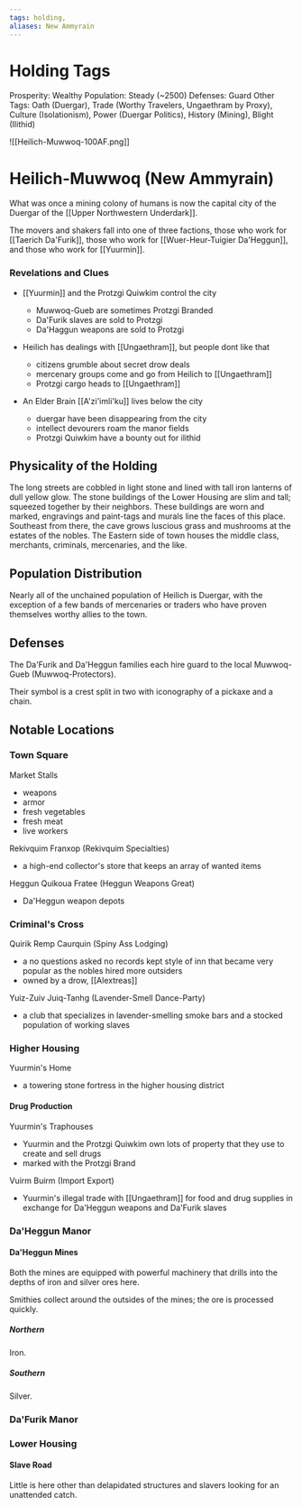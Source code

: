 ```yaml
---
tags: holding,
aliases: New Ammyrain
---
```


# Holding Tags
Prosperity: Wealthy
Population: Steady (~2500)
Defenses: Guard
Other Tags: Oath (Duergar), Trade (Worthy Travelers, Ungaethram by Proxy), Culture (Isolationism), Power (Duergar Politics), History (Mining), Blight (Ilithid)

![[Heilich-Muwwoq-100AF.png]]

# Heilich-Muwwoq (New Ammyrain)
What was once a mining colony of humans is now the capital city of the Duergar of the [[Upper Northwestern Underdark]].

The movers and shakers fall into one of three factions, those who work for [[Taerich Da'Furik]], those who work for [[Wuer-Heur-Tuigier Da'Heggun]], and those who work for [[Yuurmin]].

### Revelations and Clues
- [[Yuurmin]] and the Protzgi Quiwkim control the city 
	- Muwwoq-Gueb are sometimes Protzgi Branded
	- Da'Furik slaves are sold to Protzgi
	- Da'Haggun weapons are sold to Protzgi

- Heilich has dealings with [[Ungaethram]], but people dont like that
	- citizens grumble about secret drow deals
	- mercenary groups come and go from Heilich to [[Ungaethram]]
	- Protzgi cargo heads to [[Ungaethram]]

- An Elder Brain [[A'zi'imli'ku]] lives below the city
	- duergar have been disappearing from the city
	- intellect devourers roam the manor fields
	- Protzgi Quiwkim have a bounty out for ilithid

## Physicality of the Holding
The long streets are cobbled in light stone and lined with tall iron lanterns of dull yellow glow. The stone buildings of the Lower Housing are slim and tall; squeezed together by their neighbors. These buildings are worn and marked, engravings and paint-tags and murals line the faces of this place. Southeast from there, the cave grows luscious grass and mushrooms at the estates of the nobles. The Eastern side of town houses the middle class, merchants, criminals, mercenaries, and the like.

## Population Distribution
Nearly all of the unchained population of Heilich is Duergar, with the exception of a few bands of mercenaries or traders who have proven themselves worthy allies to the town.

## Defenses
The Da'Furik and Da'Heggun families each hire guard to the local Muwwoq-Gueb (Muwwoq-Protectors). 

Their symbol is a crest split in two with iconography of a pickaxe and a chain.

## Notable Locations

### Town Square
Market Stalls
- weapons
- armor
- fresh vegetables
- fresh meat
- live workers

Rekivquim Franxop (Rekivquim Specialties)
- a high-end collector's store that keeps an array of wanted items

Heggun Quikoua Fratee (Heggun Weapons Great)
- Da'Heggun weapon depots


### Criminal's Cross
Quirik Remp Caurquin (Spiny Ass Lodging)
- a no questions asked no records kept style of inn that became very popular as the nobles hired more outsiders
- owned by a drow, [[Alextreas]]

Yuiz-Zuiv Juiq-Tanhg (Lavender-Smell Dance-Party)
- a club that specializes in lavender-smelling smoke bars and a stocked population of working slaves


### Higher Housing
Yuurmin's Home
- a towering stone fortress in the higher housing district

#### Drug Production
Yuurmin's Traphouses
- Yuurmin and the Protzgi Quiwkim own lots of property that they use to create and sell drugs
- marked with the Protzgi Brand

Vuirm Buirm (Import Export)
- Yuurmin's illegal trade with [[Ungaethram]] for food and drug supplies in exchange for Da'Heggun weapons and Da'Furik slaves

### Da'Heggun Manor
#### Da'Heggun Mines
Both the mines are equipped with powerful machinery that drills into the depths of iron and silver ores here.

Smithies collect around the outsides of the mines; the ore is processed quickly. 

##### Northern
Iron.

##### Southern
Silver.

### Da'Furik Manor
### Lower Housing
#### Slave Road
Little is here other than delapidated structures and slavers looking for an unattended catch.